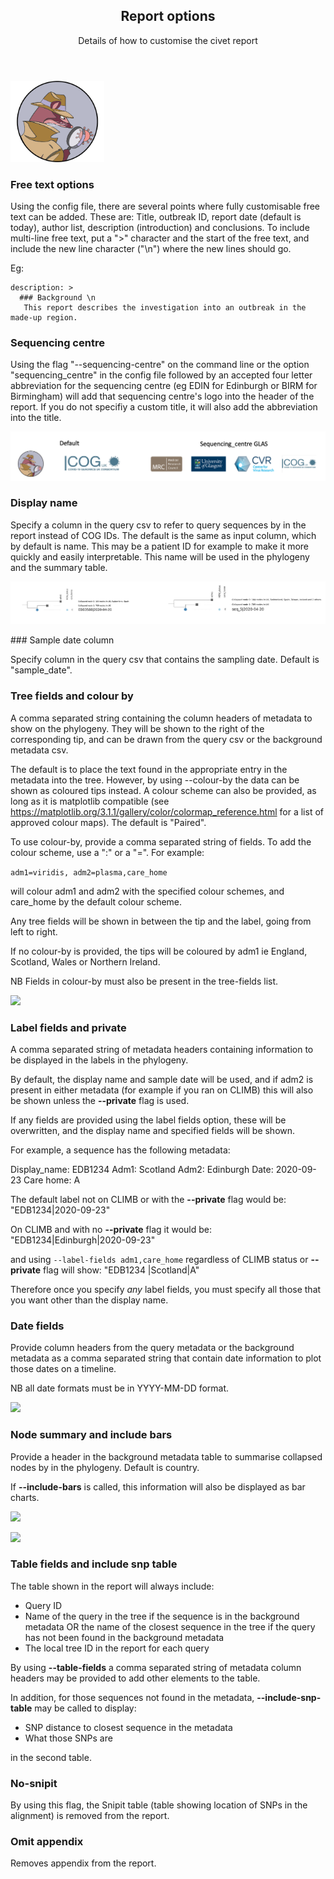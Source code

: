 
<section id="banner">
    <div class="content">
      <header>
        <h2>Report options</h2>
        <p>Details of how to customise the civet report</p>
      </header>
    </div>
    <span class="image object">
        <img src="./figures/civet_logo.png" alt="" style="max-width:150px"/>
        </span>
</section>


### Free text options

Using the config file, there are several points where fully customisable free text can be added.
These are: Title, outbreak ID, report date (default is today), author list, description (introduction) and conclusions. To include multi-line free text, put a ">" character and the start of the free text, and include the new line character ("\n") where the new lines should go.

Eg:
```
description: > 
  ### Background \n
   This report describes the investigation into an outbreak in the made-up region.
```

### Sequencing centre 

Using the flag "--sequencing-centre" on the command line or the option "sequencing_centre" in the config file followed by an accepted four letter abbreviation for the sequencing centre (eg EDIN for Edinburgh or BIRM for Birmingham) will add that sequencing centre's logo into the header of the report. If you do not specifiy a custom title, it will also add the abbreviation into the title.

![](doc_figures/header_example.png)

### Display name

Specify a column in the query csv to refer to query sequences by in the report instead of COG IDs. The default is the same as input column, which by default is name. This may be a patient ID for example to make it more quickly and easily interpretable. This name will be used in the phylogeny and the summary table.

![](doc_figures/display_name.png)

### Sample date column

Specify column in the query csv that contains the sampling date. Default is "sample_date". 

### Tree fields and colour by

A comma separated string containing the column headers of metadata to show on the phylogeny. They will be shown to the right of the corresponding tip, and can be drawn from the query csv or the background metadata csv. 

The default is to place the text found in the appropriate entry in the metadata into the tree. However, by using --colour-by the data can be shown as coloured tips instead. A colour scheme can also be provided, as long as it is matplotlib compatible (see https://matplotlib.org/3.1.1/gallery/color/colormap_reference.html for a list of approved colour maps). The default is "Paired".

To use colour-by, provide a comma separated string of fields. To add the colour scheme, use a ":" or a "=". For example:

```adm1=viridis, adm2=plasma,care_home```

will colour adm1 and adm2 with the specified colour schemes, and care_home by the default colour scheme. 

Any tree fields will be shown in between the tip and the label, going from left to right.

If no colour-by is provided, the tips will be coloured by adm1 ie England, Scotland, Wales or Northern Ireland.

NB Fields in colour-by must also be present in the tree-fields list.

![](doc_figures/tree_fields_graphic_dict.png)

### Label fields and private

A comma separated string of metadata headers containing information to be displayed in the labels in the phylogeny.

By default, the display name and sample date will be used, and if adm2 is present in either metadata (for example if you ran on CLIMB) this will also be shown unless the **--private** flag is used. 

If any fields are provided using the label fields option, these will be overwritten, and the display name and specified fields will be shown. 

For example, a sequence has the following metadata:

Display_name: EDB1234
Adm1: Scotland
Adm2: Edinburgh
Date: 2020-09-23
Care home: A

The default label not on CLIMB or with the **--private** flag would be:
"EDB1234|2020-09-23"

On CLIMB and with no **--private** flag it would be:
"EDB1234|Edinburgh|2020-09-23"

and using 
```--label-fields adm1,care_home``` 
regardless of CLIMB status or **--private** flag will show:
"EDB1234 |Scotland|A"

Therefore once you specify *any* label fields, you must specify all those that you want other than the display name.

### Date fields

Provide column headers from the query metadata or the background metadata as a comma separated string that contain date information to plot those dates on a timeline. 

NB all date formats must be in YYYY-MM-DD format.

![](doc_figures/date_figure.png)

### Node summary and include bars

Provide a header in the background metadata table to summarise collapsed nodes by in the phylogeny. Default is country.

If **--include-bars** is called, this information will also be displayed as bar charts.

![](doc_figures/node_summary.png)

![](doc_figures/include_bars.png)


### Table fields and include snp table

The table shown in the report will always include:
- Query ID
- Name of the query in the tree if the sequence is in the background metadata OR the name of the closest sequence in the tree if the query has not been found in the background metadata
- The local tree ID in the report for each query

By using **--table-fields** a comma separated string of metadata column headers may be provided to add other elements to the table.

In addition, for those sequences not found in the metadata, **--include-snp-table** may be called to display:
- SNP distance to closest sequence in the metadata
- What those SNPs are

in the second table.

### No-snipit

By using this flag, the Snipit table (table showing location of SNPs in the alignment) is removed from the report.

### Omit appendix

Removes appendix from the report. 




